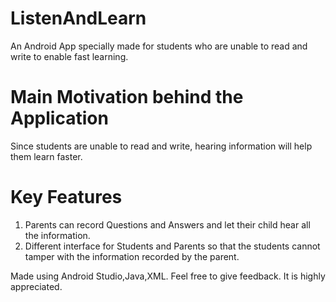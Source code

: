 # ListenAndLearn
An Android App specially made for students who are unable to read and write to enable fast learning.

# Main Motivation behind the Application
Since students are unable to read and write, hearing information will help them learn faster.

# Key Features
1. Parents can record Questions and Answers and let their child hear all the information.
2. Different interface for Students and Parents so that the students cannot tamper with the information recorded by the parent.

Made using Android Studio,Java,XML.
Feel free to give feedback. It is highly appreciated.
